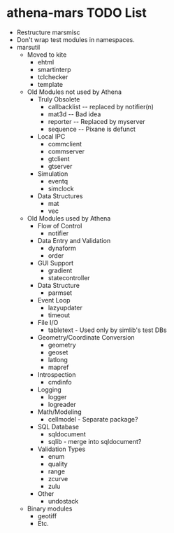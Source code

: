 # athena-mars TODO List

* Restructure marsmisc
* Don't wrap test modules in namespaces.
* marsutil
  * Moved to kite
    * ehtml
    * smartinterp
    * tclchecker
    * template
  * Old Modules not used by Athena
    * Truly Obsolete
      * callbacklist -- replaced by notifier(n)
      * mat3d        -- Bad idea
      * reporter     -- Replaced by myserver
      * sequence     -- Pixane is defunct
    * Local IPC
      * commclient
      * commserver
      * gtclient
      * gtserver
    * Simulation
      * eventq
      * simclock
    * Data Structures
      * mat
      * vec
  * Old Modules used by Athena
    * Flow of Control
      * notifier
    * Data Entry and Validation
      * dynaform
      * order
    * GUI Support
      * gradient
      * statecontroller
    * Data Structure
      * parmset
    * Event Loop
      * lazyupdater
      * timeout
    * File I/O
      * tabletext - Used only by simlib's test DBs
    * Geometry/Coordinate Conversion
      * geometry
      * geoset
      * latlong
      * mapref
    * Introspection
      * cmdinfo
    * Logging
      * logger
      * logreader
    * Math/Modeling
      * cellmodel - Separate package?
    * SQL Database
      * sqldocument
      * sqlib - merge into sqldocument?
    * Validation Types
      * enum
      * quality
      * range
      * zcurve
      * zulu
    * Other
      * undostack
  * Binary modules
    * geotiff
    * Etc.

